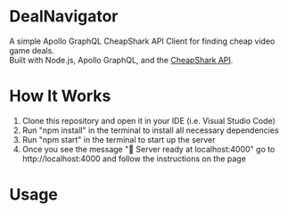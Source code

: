 # DealNavigator
A simple Apollo GraphQL CheapShark API Client for finding cheap video game deals. \
Built with Node.js, Apollo GraphQL, and the [CheapShark API](https://apidocs.cheapshark.com/?version=latest#c33f57dd-3bb3-3b1f-c454-08cab413a115). 
# How It Works
1. Clone this repository and open it in your IDE (i.e. Visual Studio Code)
2. Run "npm install" in the terminal to install all necessary dependencies
3. Run "npm start" in the terminal to start up the server
4. Once you see the message "🚀  Server ready at localhost:4000" go to http://localhost:4000 and follow the instructions on the page
# Usage


